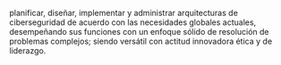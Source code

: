 planificar, diseñar, implementar y administrar arquitecturas de ciberseguridad de acuerdo con las necesidades globales actuales, desempeñando sus funciones con un 
enfoque 
sólido 
de 
resolución
de problemas
complejos;
siendo versátil
con actitud
innovadora
ética
y 
de 
liderazgo.
    